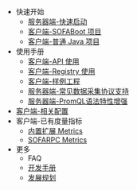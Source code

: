 - 快速开始
  * [服务器端-快速启动](./quickstart-metrics-server.md)
  * [客户端-SOFABoot 项目](./quickstart-client-boot)
  * [客户端-普通 Java 项目](./quickstart-client-java)
- 使用手册
  * [客户端-API 使用](./useguide-api)
  * [客户端-Registry 使用](./useguide-registry)
  * [客户端-样例工程](./useguide-samples)
  * [服务器端-常见数据采集协议支持](./useguide-other-metrics-protocol-support)
  * [服务器端-PromQL语法特性增强](./useguide-promql-feature-enhancement)
- [客户端-相关配置](./client-configuration)
- 客户端-已有度量指标
  * [内置扩展 Metrics](./client-ext-metrics)
  * [SOFARPC Metrics](./SOFARPC-Metrics)
- 更多
  * FAQ
  * [开发手册](./development-useguide)
  * [发展规划](./plan)
